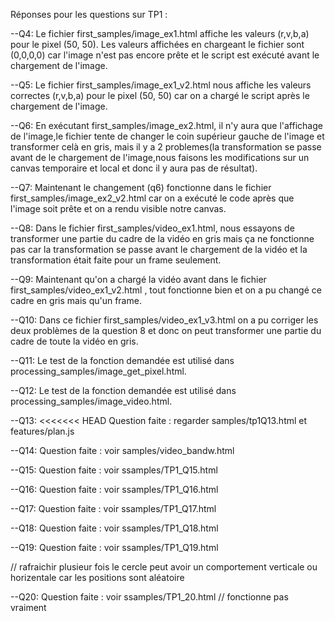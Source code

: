 Réponses pour les questions sur TP1 :

--Q4:
Le fichier first_samples/image_ex1.html affiche les valeurs (r,v,b,a) pour le pixel (50, 50).
Les valeurs affichées en chargeant le fichier sont (0,0,0,0) car l'image n'est pas encore prête et le script est exécuté avant le chargement de l'image.

--Q5:
Le fichier first_samples/image_ex1_v2.html nous affiche les valeurs correctes (r,v,b,a) pour le pixel (50, 50) car on a chargé le script après le chargement de l'image.

--Q6:
En exécutant first_samples/image_ex2.html, il n'y aura que l'affichage de l'image,le fichier tente de changer le coin supérieur gauche de l'image et transformer celà en gris, mais il y a 2 problemes(la transformation se passe avant de le chargement de l'image,nous faisons les modifications sur un canvas temporaire et local et donc il y aura pas de résultat).

--Q7:
Maintenant le changement (q6) fonctionne dans le fichier first_samples/image_ex2_v2.html car on a exécuté le code après que l'image soit prête et on a rendu visible notre canvas.

--Q8:
Dans le fichier first_samples/video_ex1.html, nous essayons de transformer une partie du cadre de la vidéo en gris mais ça ne fonctionne pas car la transformation se passe avant le chargement de la vidéo et la transformation était faite pour un frame seulement.

--Q9:
Maintenant qu'on a chargé la vidéo avant dans le fichier first_samples/video_ex1_v2.html , tout fonctionne bien et on a pu changé ce cadre en gris mais qu'un frame.

--Q10:
Dans ce fichier first_samples/video_ex1_v3.html on a pu corriger les deux problèmes de la question 8 et donc on peut transformer une partie du cadre de toute la vidéo en gris.

--Q11:
Le test de la fonction demandée est utilisé dans processing_samples/image_get_pixel.html.

--Q12:
Le test de la fonction demandée est utilisé dans processing_samples/image_video.html.

--Q13:
<<<<<<< HEAD
Question faite : regarder samples/tp1Q13.html
et features/plan.js

--Q14:
Question faite : voir samples/video_bandw.html

--Q15:
Question faite :  voir ssamples/TP1_Q15.html

--Q16: Question faite :  voir ssamples/TP1_Q16.html

--Q17: Question faite :  voir ssamples/TP1_Q17.html

--Q18: Question faite :  voir ssamples/TP1_Q18.html

--Q19: Question faite :  voir ssamples/TP1_Q19.html 

// rafraichir plusieur fois le cercle peut avoir un comportement verticale ou horizentale car les positions sont aléatoire

--Q20: Question faite :  voir ssamples/TP1_20.html // fonctionne pas vraiment 



